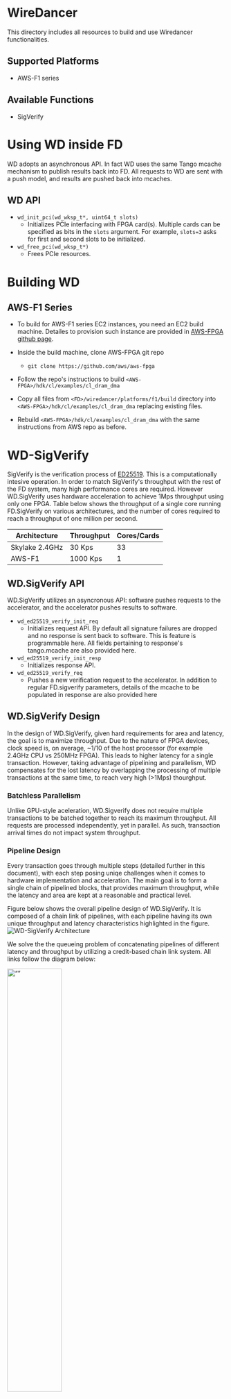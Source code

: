# WireDancer #
This directory includes all resources to build and use Wiredancer functionalities.

## Supported Platforms ##
* AWS-F1 series

## Available Functions ##
* SigVerify

# Using WD inside FD #

WD adopts an asynchronous API.  In fact WD uses the same Tango mcache mechanism to publish results back into FD.  All requests to WD are sent with a push model, and results are pushed back into mcaches.

## WD API ##

- `wd_init_pci(wd_wksp_t*, uint64_t slots)`
  - Initializes PCIe interfacing with FPGA card(s).  Multiple cards can be specified as bits in the `slots` argument.  For example, `slots=3` asks for first and second slots to be initialized.
- `wd_free_pci(wd_wksp_t*)`
  - Frees PCIe resources.














#  #
# Building WD #

## AWS-F1 Series ##

+ To build for AWS-F1 series EC2 instances, you need an EC2 build machine.  Detailes to provision such instance are provided in [AWS-FPGA github page](https://github.com/aws/aws-fpga).

+ Inside the build machine, clone AWS-FPGA git repo
  - `git clone https://github.com/aws/aws-fpga`

- Follow the repo's instructions to build `<AWS-FPGA>/hdk/cl/examples/cl_dram_dma`

+ Copy all files from `<FD>/wiredancer/platforms/f1/build` directory into `<AWS-FPGA>/hdk/cl/examples/cl_dram_dma` replacing existing files.

+ Rebuild `<AWS-FPGA>/hdk/cl/examples/cl_dram_dma` with the same instructions from AWS repo as before.









#  #
# WD-SigVerify #

SigVerify is the verification process of [ED25519](https://en.wikipedia.org/wiki/EdDSA).  This is a computationally intesive operation.  In order to match SigVerify's throughput with the rest of the FD system, many high performance cores are required.  However WD.SigVerify uses hardware acceleration to achieve 1Mps throughput using only one FPGA.  Table below shows the throughput of a single core running FD.SigVerify on various architectures, and the number of cores required to reach a throughput of one million per second.

| Architecture      | Throughput        | Cores/Cards   |
| -                 | -                 | -             |
| Skylake 2.4GHz    | 30 Kps            | 33            |
| AWS-F1            | 1000 Kps          | 1             |

## WD.SigVerify API ##

WD.SigVerify utilizes an asyncronous API: software pushes requests to the accelerator, and the accelerator pushes results to software.  

- `wd_ed25519_verify_init_req`
  - Initializes request API.  By default all signature failures are dropped and no response is sent back to software.  This is feature is programmable here.  All fields pertaining to response's tango.mcache are also provided here.
- `wd_ed25519_verify_init_resp`
  - Initializes response API.
- `wd_ed25519_verify_req`
  - Pushes a new verification request to the accelerator.  In addition to regular FD.sigverify parameters, details of the mcache to be populated in response are also provided here

## WD.SigVerify Design ##

In the design of WD.SigVerify, given hard requirements for area and latency, the goal is to maximize throughput.  Due to the nature of FPGA devices, clock speed is, on average, ~1/10 of the host processor (for example 2.4GHz CPU vs 250MHz FPGA).  This leads to higher latency for a single transaction.  However, taking advantage of pipelining and parallelism, WD compensates for the lost latency by overlapping the processing of multiple transactions at the same time, to reach very high (>1Mps) thourghput.

### Batchless Parallelism ###
Unlike GPU-style aceleration, WD.Sigverify does not require multiple transactions to be batched together to reach its maximum throughput.  All requests are processed independently, yet in parallel.  As such, transaction arrival times do not impact system throughput.

### Pipeline Design

Every transaction goes through multiple steps (detailed further in this document), with each step posing uniqe challenges when it comes to hardware implementation and acceleration.  The main goal is to form a single chain of pipelined blocks, that provides maximum throughput, while the latency and area are kept at a reasonable and practical level.

Figure below shows the overall pipeline design of WD.SigVerify.  It is composed of a chain link of pipelines, with each pipeline having its own unique throughput and latency characteristics highlighted in the figure.
![WD-SigVerify Architecture](WD-SV.jpg)

We solve the the queueing problem of concatenating pipelines of different latency and throughput by utilizing a credit-based chain link system.  All links follow the diagram below:

<img src="WD-CHAIN.jpg" alt= “” width="50%">

- Chain links do not backpressure previous link.
- Chain links do not accept backpressure from the next link.
- All links have an input fifo for the pipeline inside them.
- All links include a throttle (rate limiter).
- A link's rate limiting is determined by three metrics and three parameter thresholds:
  - `A`: Number of transactions inside the fifo of the next link.
  - `B`: Number of transactions inside the pipeline.
  - `C`: Number of cycles since last data was popped from the fifo.
  - wait if `A >= T0`
  - wait if `A+B >= T1`
  - wait if `C < T2`

This pipeline design allows for arbitrary number of registers along the connections between links.  This is especially required for timing closure when crossing SLRs in a multi-SLR FPGA, such as the VU9P present in AWS-F1 systems.  This design also allows to create m-n connections between chain links, however this is not applicable to WD-SV.  


Pseudocode below outlines an algorithmically optimized ED25519 verification procedure, broken into four steps:
- SHA
  - `h = sha512_modq(sig_l + pub + msg)`
- SV0
  - `A = point_decompress(pub)`
  - `R = point_decompress(sig_l)`
  - `r = <various sanity checks>`
- SV1
  - `T = dsdp_mul(A, G, sig_h, -h)`
- SV2
  - `return r & point_equal(T, R)`

`SHA`: This step is a straight forward SHA-512 of the message and modular reduction.  We implement this steps as a fully pipelined module, with a variable latency (based on message size) of `1-3.5` microsecond at `250MHz`.  Since the latency of this step is dependent on the message size, output can be out of order.

`SV0`: This step includes many data-dependent control flows.  As such, we opt to create a custom processor/scheduler to execute necessary instructions for each transaction.  The sequence of instructions to be executed is extracted from a reference python model, utilizing the `Expr` class, details of which are provided inside `ed25519_lib.py`.  A single processor can accommodate `22` pending transactions at a time, with a latency of `101` microseconds at `250MHz`.  Accordingly, we require five instances of the processor to achieve a throughput of `1.08` million per second.

`SV1`: This step includes the optimized double-scalar double-point multiplication, similar to the algorithm mentioned [here](https://cryptojedi.org/peter/data/eccss-20130911b.pdf).  This algorithm is very regular in terms of dataflow, and all the if-statements can be accommodated with simple multiplexers.  However, the dynamic execution includes many invocations of modular-multiplications, hence creating a fully-pipelined implementation is required to keep latency reasonable.  Our implementation achieves `~96` microseconds of latency at `266MHz`, and a throughput of `1.04` million per second.

`SV2`: This final step includes two modular-multiplcations as is required in point equality checks in twisted-edwards coordinates.  We employ one modular-multiplier unit in this step, and use it in two subsequent cycles, achieving a latency of `72` nano seconds at `250MHz`, and a throughput of `125` million per second.


